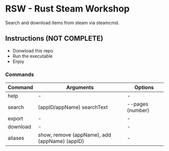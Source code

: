 # RSW - Rust Steam Workshop

Search and download items from steam via steamcmd.

## Instructions (NOT COMPLETE)

- Donwload this repo
- Run the executable
- Enjoy

### Commands

| Command  | Arguments                                     | Options          |
| -------- | --------------------------------------------- | ---------------- |
| help     | -                                             | -                |
| search   | (appID/appName) searchText                    | --pages (number) |
| export   | -                                             | -                |
| download | -                                             | -                |
| aliases  | show, remove (appName), add (appName) (appID) | -                |

